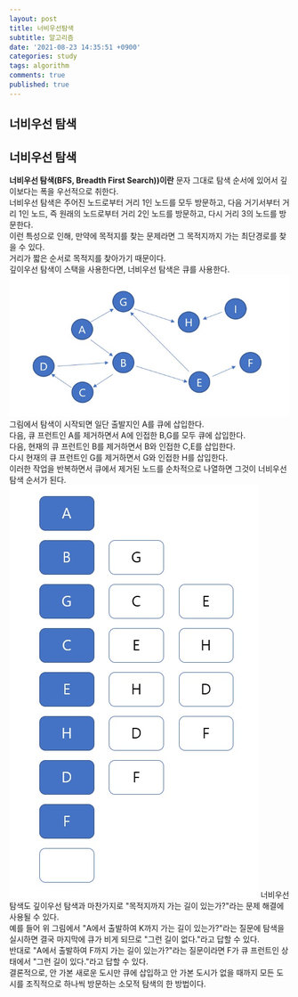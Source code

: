 ```yaml
---
layout: post
title: 너비우선탐색
subtitle: 알고리즘
date: '2021-08-23 14:35:51 +0900'
categories: study
tags: algorithm
comments: true
published: true
---
```

## 너비우선 탐색
<h2>너비우선 탐색</h2>
<strong>너비우선 탐색(BFS, Breadth First Search))이란</strong> 문자 그대로 탐색 순서에 있어서 깊이보다는 폭을 우선적으로 취한다.<br>
너비우선 탐색은 주어진 노드로부터 거리 1인 노드를 모두 방문하고, 다음 거기서부터 거리 1인 노드, 즉 원래의 노드로부터 거리 2인 노드를
방문하고, 다시 거리 3의 노드를 방문한다.<br>
이런 특성으로 인해, 만약에 목적지를 찾는 문제라면 그 목적지까지 가는 최단경로를 찾을 수 있다.<br>
거리가 짧은 순서로 목적지를 찾아가기 때문이다.<br>
깊이우선 탐색이 스택을 사용한다면, 너비우선 탐색은 큐를 사용한다.<br>
<img src="/assets/img/dfs1.jpg" title="dfs" alt="아무거나"/>
그림에서 탐색이 시작되면 일단 출발지인 A를 큐에 삽입한다.<br>
다음, 큐 프런트인 A를 제거하면서 A에 인접한 B,G를 모두 큐에 삽입한다.<br>
다음, 현재의 큐 프런트인 B를 제거하면서 B와 인접한 C,E를 삽입한다.<br>
다시 현재의 큐 프런트인 G를 제거하면서 G와 인접한 H를 삽입한다.<br>
이러한 작업을 반복하면서 큐에서 제거된 노드를 순차적으로 나열하면 그것이 너비우선 탐색 순서가 된다.<br>
<img src="/assets/img/bfs1.jpg" title="bfs" alt="아무거나"/>
너비우선 탐색도 깊이우선 탐색과 마찬가지로 "목적지까지 가는 길이 있는가?"라는 문제 해결에 사용될 수 있다.<br>
예를 들어 위 그림에서 "A에서 출발하여 K까지 가는 길이 있는가?"라는 질문에 탐색을 실시하면 결국 마지막에 큐가 비게 되므로
"그런 길이 없다."라고 답할 수 있다.<br>
반대로 "A에서 출발하여 F까지 가는 길이 있는가?"라는 질문이라면 F가 큐 프런트인 상태에서 "그런 길이 있다."라고 답할 수 있다.<br>
결론적으로, 안 가본 새로운 도시만 큐에 삽입하고 안 가본 도시가 없을 때까지 모든 도시를 조직적으로 하나씩 방문하는 소모적 탐색의 한 방법이다.


